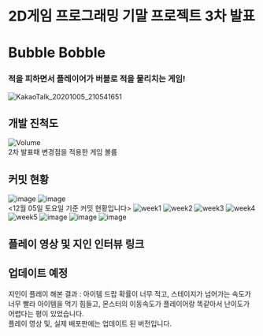 2D게임 프로그래밍 기말 프로젝트 3차 발표
=============

##
# Bubble Bobble
### 적을 피하면서 플레이어가 버블로 적을 물리치는 게임!  

![KakaoTalk_20201005_210541651](https://user-images.githubusercontent.com/34498116/95080699-731ea400-0753-11eb-862c-1431f229779d.jpg)

##
## 개발 진척도
![Volume](https://user-images.githubusercontent.com/34498116/101229167-44389600-36e2-11eb-9a8f-340b91750315.PNG)  
2차 발표때 변경점을 적용한 게임 볼륨             

##
## 커밋 현황          
![image](https://user-images.githubusercontent.com/34498116/101229503-ec029380-36e3-11eb-8b94-94f6aabe8d10.png)
![image](https://user-images.githubusercontent.com/34498116/101229515-f329a180-36e3-11eb-940d-c8232ce18c90.png)  
<12월 05일 토요일 기준 커밋 현황입니다>
![week1](https://user-images.githubusercontent.com/34498116/99681933-0c1a3c00-2ac2-11eb-9764-dcf892b494cc.PNG)
![week2](https://user-images.githubusercontent.com/34498116/99681935-0c1a3c00-2ac2-11eb-8308-ba56ae906d74.PNG)
![week3](https://user-images.githubusercontent.com/34498116/99681936-0cb2d280-2ac2-11eb-9ad5-963b6c1b30e1.PNG)
![week4](https://user-images.githubusercontent.com/34498116/99681937-0d4b6900-2ac2-11eb-92ac-8e244121c548.PNG)
![week5](https://user-images.githubusercontent.com/34498116/99681939-0d4b6900-2ac2-11eb-8547-435c4fe4075c.PNG)
![image](https://user-images.githubusercontent.com/34498116/101229461-caa1a780-36e3-11eb-801c-712fa3da7536.png)
![image](https://user-images.githubusercontent.com/34498116/101229469-d3927900-36e3-11eb-9167-901980cd37b9.png)
![image](https://user-images.githubusercontent.com/34498116/101229476-d9885a00-36e3-11eb-9a89-0285f77e90f7.png)       

## 플레이 영상 및 지인 인터뷰 링크

## 업데이트 예정
지인이 플레이 해본 결과 : 아이템 드랍 확률이 너무 적고, 스테이지가 넘어가는 속도가 너무 빨라 아이템을 먹기 힘들고, 몬스터의 이동속도가 플레이어랑 똑같아서 난이도가 어렵다는 평이 있었습니다.   
플레이 영상 및, 실제 배포판에는 업데이트 된 버전입니다.
